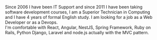Since 2006 I have been IT Support and since 2011 I have been taking software development courses, I am a Superior Technician in Computing and I have 4 years of formal English study. I am looking for a job as a Web Developer or as a Devops.\
I'm comfortable with React, Angular, NestJS, Spring Framework, Ruby on Rails, Python Django, Laravel and node.js actually with the MVC pattern.
